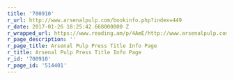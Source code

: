 ```yaml
---
title: '700910'
r_url: http://www.arsenalpulp.com/bookinfo.php?index=449
r_date: 2017-01-26 18:25:42.668000000 Z
r_wrapped_url: https://www.reading.am/p/4AmE/http://www.arsenalpulp.com/bookinfo.php?index=449
r_page_description: ''
r_page_title: Arsenal Pulp Press Title Info Page
r_title: Arsenal Pulp Press Title Info Page
r_id: '700910'
r_page_id: '514401'
---
```



